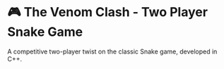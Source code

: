 # 🎮 The Venom Clash - Two Player Snake Game

A competitive two-player twist on the classic Snake game, developed in C++.
